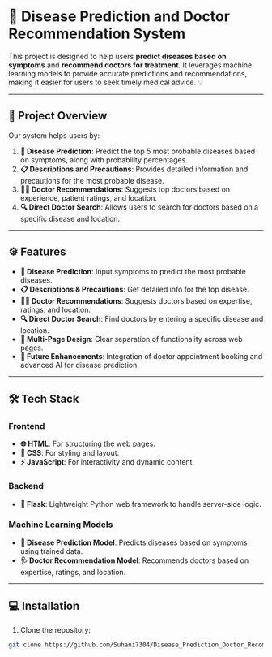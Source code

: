 # 🏥 Disease Prediction and Doctor Recommendation System

This project is designed to help users **predict diseases based on symptoms** and **recommend doctors for treatment**. It leverages machine learning models to provide accurate predictions and recommendations, making it easier for users to seek timely medical advice. 💡

---

## 📝 Project Overview

Our system helps users by:

1. **🤒 Disease Prediction**: Predict the top 5 most probable diseases based on symptoms, along with probability percentages.  
2. **📋 Descriptions and Precautions**: Provides detailed information and precautions for the most probable disease.  
3. **👨‍⚕️ Doctor Recommendations**: Suggests top doctors based on experience, patient ratings, and location.  
4. **🔍 Direct Doctor Search**: Allows users to search for doctors based on a specific disease and location.

---

## ⚙️ Features

- **🤒 Disease Prediction**: Input symptoms to predict the most probable diseases.  
- **📋 Descriptions & Precautions**: Get detailed info for the top disease.  
- **👨‍⚕️ Doctor Recommendations**: Suggests doctors based on expertise, ratings, and location.  
- **🔍 Direct Doctor Search**: Find doctors by entering a specific disease and location.  
- **📄 Multi-Page Design**: Clear separation of functionality across web pages.  
- **🚀 Future Enhancements**: Integration of doctor appointment booking and advanced AI for disease prediction.

---

## 🛠️ Tech Stack

### Frontend
- **🌐 HTML**: For structuring the web pages.  
- **🎨 CSS**: For styling and layout.  
- **⚡ JavaScript**: For interactivity and dynamic content.

### Backend
- **🐍 Flask**: Lightweight Python web framework to handle server-side logic.

### Machine Learning Models
- **🤖 Disease Prediction Model**: Predicts diseases based on symptoms using trained data.  
- **🩺 Doctor Recommendation Model**: Recommends doctors based on expertise, ratings, and location.

---

## 💻 Installation

1. Clone the repository:
```bash
git clone https://github.com/Suhani7304/Disease_Prediction_Doctor_Recommendation.git
